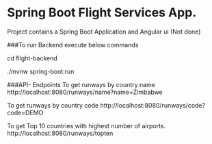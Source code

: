 Spring Boot Flight Services App.
======= 

Project contains a Spring Boot Application and Angular ui (Not done)


###To run Backend execute below commands

cd flight-backend

./mvnw spring-boot:run

###API- Endpoints
To get runways by country name
http://localhost:8080/runways/name?name=Zimbabwe

To get runways by country code
http://localhost:8080/runways/code?code=DEMO

To get Top 10 countries with highest number of airports.
http://localhost:8080/runways/topten
